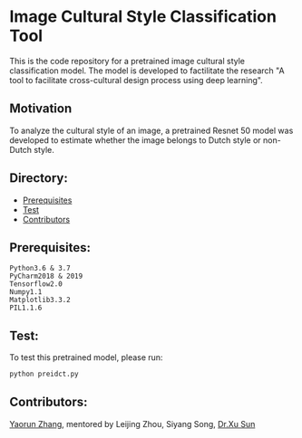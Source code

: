 # Image Cultural Style Classification Tool

This is the code repository for a pretrained image cultural style classification model. The model is developed to factilitate the research "A tool to facilitate cross-cultural design process using deep learning". 

## Motivation
To analyze the cultural style of an image, a pretrained Resnet 50 model was developed to estimate whether the image belongs to Dutch style or non-Dutch style.


## Directory:

<!--ts-->
* [Prerequisites](#Prerequisites:)
* [Test](#Test:)
* [Contributors](#Contributors:)

## Prerequisites: 

    Python3.6 & 3.7
    PyCharm2018 & 2019
    Tensorflow2.0
    Numpy1.1
    Matplotlib3.3.2
    PIL1.1.6

## Test:

To test this pretrained model, please run:
```bash
python preidct.py
```
## Contributors:

[Yaorun Zhang](https://github.com/Patton-Zhang), mentored by Leijing Zhou, Siyang Song, [Dr.Xu Sun](https://github.com/xu-sun-hub)

<br>


